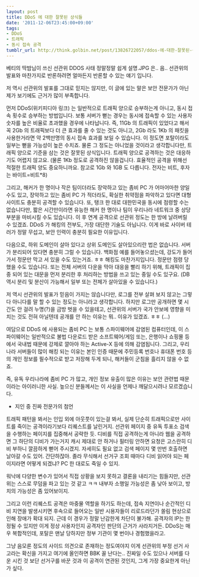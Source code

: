 ```yaml
---
layout: post
title: DDoS 에 대한 잘못된 상식들
date: '2011-12-06T23:45:00+09:00'
tags:
- DDoS
- 트래픽
- 동시 접속 공격
tumblr_url: http://think.golbin.net/post/13826722057/ddos-에-대한-잘못된-상식들
---
```

베티의 딱밤님이 쓰신 선관위 DDOS 사태 정말정말 쉽게 설명.JPG 은.. 음.. 선관위의 발표와 마찬가지로 반론하려면 얼마든지 반론할 수 있는 얘기 입니다.

저 역시 선관위의 발표를 그대로 믿지는 않지만, 이 글에 있는 말은 보안 전문가가 아닌 제가 보기에도 근거가 많이 부족합니다.

먼저 DDoS(위키피디아 링크) 는 일반적으로 트래픽 양으로 승부하는게 아니고, 동시 접속 횟수로 승부하는 방법입니다. 보통 서버가 뻗는 경우는 동시에 접속할 수 있는 사용자 숫자를 높은 비율로 초과했을 경우에 나타납니다. 즉, 11Gb 의 트래픽이 있었다고 해서 꼭 2Gb 의 트래픽보다 더 큰 효과를 줄 수 있는 것도 아니고, 2Gb 라도 1Kb 의 패킷을 사용한거라면 약 2백만명의 동시 접속 효과를 보일 수 있습니다. 이 정도면 포탈이라도 일부는 뻗을 가능성이 높은 수치죠. 물론 그 정도는 아니었을 것이라고 생각합니다만, 트래픽 양으로 기준을 삼는 것은 잘못된 상식입니다. 트래픽 양으로 공격하는 것은 대응하기도 어렵지 않고요. (물론 1Kb 정도로 공격하진 않을겁니다. 효율적인 공격을 위해선 적절한 트래픽 양도 중요하니까요. 참고로 1Gb 와 1GB 도 다릅니다. 전자는 비트, 후자는 바이트=비트*8)

그리고, 해커가 한 명이나 작은 팀이더라도 장악하고 있는 좀비 PC 가 어마어마한 양일 수도 있고, 장악하고 있는 좀비 PC 가 적더라도, 확실한 취약점을 파악하고 있다면 대형 사이트도 충분히 공격할 수 있습니다. 또, 탱크 한 대로 대한민국을 동시에 점령할 수는 없습니다만, 짧은 시간만이라면 유능한 해커 한 명이나 팀이 우리나라 네트워크 중 상당부분을 마비시킬 수도 있습니다. 이 후 연계 공격으로 선관위 정도는 한 방에 날려버릴 수 있겠죠. DDoS 가 해킹의 전부도, 가장 대단한 기술도 아닙니다. 이게 바로 사이버 테러가 정말 무섭고, 보안 인력이 충분히 필요한 이유입니다.

다음으로, 하위 도메인이 살아 있다고 상위 도메인도 살아있으리란 법은 없습니다. 서버가 분리되어 있다면 충분히 그럴 수 있습니다. 백화점 예를 들어놓으셨는데, 강도가 들어가서 정문만 막고 서 있을 수도 있는거죠. ㅎㅎ 해킹도 마찬가지입니다. 정문만 점령 당했을 수도 있습니다. 또는 전체 서버의 다운을 막아 대응을 빨리 하기 위해, 트래픽이 집중 되어 있는 대문을 먼저 분리한 후 처리하는 방법을 쓰고 있는 중일 수도 있구요. (DB 역시 분리 및 분산이 가능해서 일부 또는 전체가 살아있을 수 있습니다.)

저 역시 선관위의 발표가 믿음이 가지는 않습니다만, 로그를 전부 살펴 보지 않고는 그렇다 아니다를 말 할 수 있는 정도는 아니라고 생각합니다. 하지만 로그만 공개하면 몇 시간도 안 걸려 누명(?)을 금방 벗을 수 있을테고, 선관위의 서버가 국가 안보에 영향을 미치는 것도 전혀 아닐텐데 공개를 안 하는 이유는 뭐.. 이유가 있겠죠. ㅎㅎ (…)

여담으로 DDoS 에 사용되는 좀비 PC 는 보통 스파이웨어에 감염된 컴퓨터인데, 이 스파이웨어는 일반적으로 불법 다운로드 받은 소프트웨어/게임 또는, 은행이나 쇼핑몰 등에서 국내법 때문에 강제로 깔아야 하는 Active-X 등에 의해 감염됩니다. 그리고, 우리나라 서버들이 많이 해킹 되는 이유는 본인 인증 때문에 주민등록 번호나 휴대폰 번호 등의 개인 정보를 필수적으로 받고 저장해 두게 되니, 해커들이 군침을 흘리지 않을 수 없죠.

즉, 유독 우리나라에 좀비 PC 가 많고, 개인 정보 유출이 많은 이유는 보안 관련법 때문이라는 아이러니한 사실. 높으신 분들께서는 이 사실을 언제나 깨달으시려나 모르겠습니다.

+ 지인 중 진짜 전문가의 첨언

트래픽 패턴을 봐서는 인입 외에 아웃풋이 있는걸 봐서, 실제 단순히 트래픽으로만 사이트를 죽이는 공격이라기보다 리퀘스트를 날린거지. 선관위 페이지 중 유독 투표소 검색을 수행하는 페이지를 집중해서 공략한 듯. 디비를 직접 공격하는게 아니라 웹을 공격하면 그 하단의 디비가 가는거지 캐시 제대로 안 하거나 필터링 안하면 요청은 고스란히 디비 부하니 깔끔하게 뻗어 주시겠지. 자세히도 필요 없고 검색 페이지 몇 만번 호출하면 날아갈 수도 있어. 간단하잖아. 졸라 무식해서 선거구 조회 때마다 디비 읽어야 되는 페이지라면 어떻게 되겠냐? PC 한 대로도 죽일 수 있지.

워낙에 다양한 변수가 있어서 직접 상황을 보지 못하고 결론을 내리기는 힘들지만, 선관위는 스스로 무덤을 파고 있는 것 같고 ㅋㅋ 내부자 소행일 가능성은 좀 낮아 보이고, 방치의 가능성은 좀 있어보이지.

그리고 이런 리퀘스트 공격은 마중물 역할을 하기도 하는데, 접속 지연이나 순간적인 디비 지연을 발생시키면 후속으로 들어오는 일반 시용자들이 리로드라던가 쏠림 현상으로 인해 장애가 확대 되지. 근데 이 경우가 정말 난감한게 차단이 불가해. 공격자의 IP는 한정될 수 있지만 이게 정상 사용자인지 공격자인 판단의 근거가 사라지거든. DDoS는 매우 복합적인데, 포탈은 맨날 당하지만 정부 기관이 몇 번이나 경험했을라고.

그냥 음모론 정도의 사이드 의견으로 존재하는 정도여야지 이게 선관위의 부정 선거 사고라는 확신을 가지고 여기에 올인하면 BBK 꼴 난다는.. 진짜일 수도 있으나 서버를 다운 시킨 것 보단 선거구를 바꾼 것과 이 공격이 연관된 것인지, 그게 가장 중요한게 아닌가 싶다.
